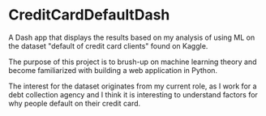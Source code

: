 # CreditCardDefaultDash
A Dash app that displays the results based on my analysis of using ML on the dataset "default of credit card clients" found on Kaggle. 

The purpose of this project is to brush-up on machine learning theory and become familiarized with building a web application in Python.

The interest for the dataset originates from my current role, as I work for a debt collection agency and I think it is interesting to understand factors for why people default on their credit card. 
